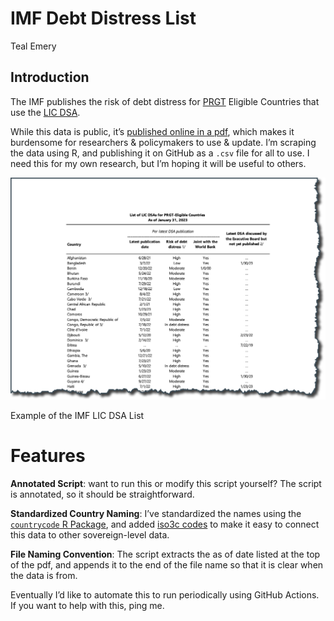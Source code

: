 IMF Debt Distress List
================
Teal Emery

## Introduction

The IMF publishes the risk of debt distress for
[PRGT](https://www.imf.org/en/About/Factsheets/IMF-Support-for-Low-Income-Countries)
Eligible Countries that use the [LIC
DSA](https://www.imf.org/en/Publications/DSA).

While this data is public, it’s [published online in a
pdf](https://www.imf.org/external/pubs/ft/dsa/dsalist.pdf), which makes
it burdensome for researchers & policymakers to use & update. I’m
scraping the data using R, and publishing it on GitHub as a `.csv` file
for all to use. I need this for my own research, but I’m hoping it will
be useful to others.

<div fig-align="center">

[![](images/imf_lic_dsa_list_example.png)](https://www.imf.org/external/pubs/ft/dsa/dsalist.pdf)

Example of the IMF LIC DSA List

</div>

# Features

**Annotated Script**: want to run this or modify this script yourself?
The script is annotated, so it should be straightforward.

**Standardized Country Naming**: I’ve standardized the names using the
[`countrycode` R
Package](https://github.com/vincentarelbundock/countrycode), and added
[iso3c codes](https://en.wikipedia.org/wiki/ISO_3166-1_alpha-3) to make
it easy to connect this data to other sovereign-level data.

**File Naming Convention**: The script extracts the as of date listed at
the top of the pdf, and appends it to the end of the file name so that
it is clear when the data is from.

Eventually I’d like to automate this to run periodically using GitHub
Actions. If you want to help with this, ping me.
